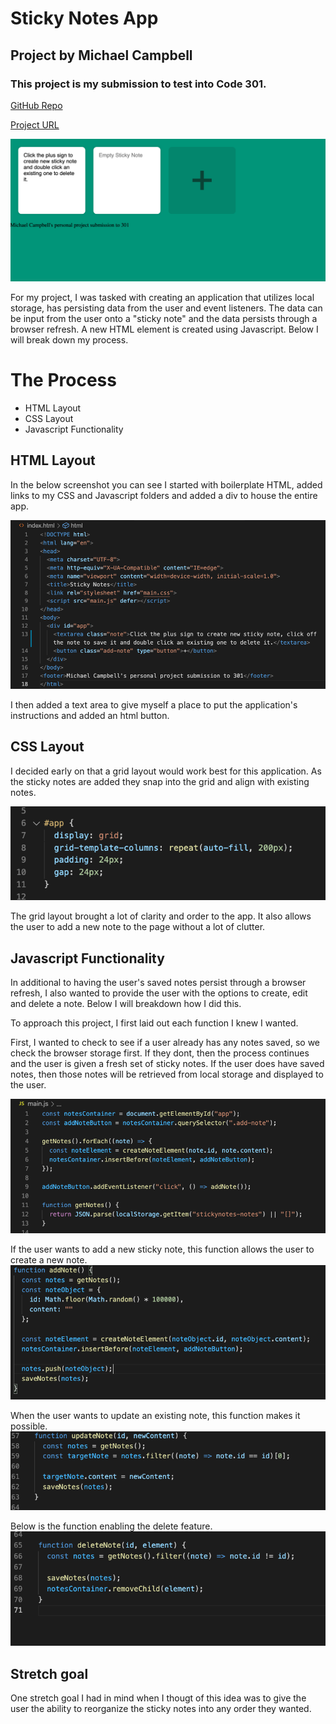 # Sticky Notes App
## Project by Michael Campbell
### This project is my submission to test into Code 301.



[GitHub Repo](https://github.com/MichaelCampbell-on3001/stickynotes)


[Project URL](https://michaelcampbell-on3001.github.io/stickynotes/)


![Sticky-Notes-App](Sticky-Notes-App.png)




For my project, I was tasked with creating an application that utilizes local storage, has persisting data from the user and event listeners. The data can be input from the user onto a "sticky note" and the data persists through a browser refresh. A new HTML element is created using Javascript. Below I will break down my process. 

# The Process

- HTML Layout
- CSS Layout
- Javascript Functionality

## HTML Layout

In the below screenshot you can see I started with boilerplate HTML, added links to my CSS and Javascript folders and added a div to house the entire app. 



![HTML-Layout](HTMLLayout.png
)

I then added a text area to give myself a place to put the application's instructions and added an html button.

## CSS Layout

I decided early on that a grid layout would work best for this application. As the sticky notes are added they snap into the grid and align with existing notes.

![Grid Layout](APP-CSS-Layout.png)

The grid layout brought a lot of clarity and order to the app. It also allows the user to add a new note to the page without a lot of clutter.

## Javascript Functionality

In additional to having the user's saved notes persist through a browser refresh, I also wanted to provide the user with the options to create, edit and delete a note. Below I will breakdown how I did this. 

To approach this project, I first laid out each function I knew I wanted. 

First, I wanted to check to see if a user already has any notes saved, so we check the browser storage first. If they dont, then the process continues and the user is given a fresh set of sticky notes. If the user does have saved notes, then those notes will be retrieved from local storage and displayed to the user. 

![Retrieves user data from local storage](get-notes-functionality.png)

If the user wants to add a new sticky note, this function allows the user to create a new note.
![adding new info and pushing it to local storage](add-note.png)

When the user wants to update an existing note, this function makes it possible. 
![User has the ability to update a sticky note](udpdatednote.png)

Below is the function enabling the delete feature.
![delete dunctionality](delete-function.png)


## Stretch goal

One stretch goal I had in mind when I thougt of this idea was to give the user the ability to reorganize the sticky notes into any order they wanted.




